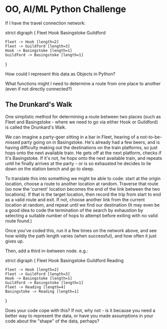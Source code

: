 OO, AI/ML Python Challenge
==========================

If I have the travel connection network:

strict digraph {
	Fleet
	Hook
	Basingstoke
	Guildford

	Fleet -> Hook [length=2]
	Fleet -> Guildford [length=3]
	Hook -> Basingstoke [length=1]
	Guildford -> Basingstoke [length=1]
}

How could I represent this data as Objects in Python?

What functions might I need to determine a route from one place to another (even if not directly connected?)

The Drunkard's Walk
-------------------

One simplistic method for determining a route between two places (such as Fleet and Basingstoke - where we need to go via either Hook or Guildford) is called the Drunkard's Walk.

We can imagine a party-goer sitting in a bar in Fleet, hearing of a not-to-be-missed party going on in Basingstoke. He's already had a few beers, and is having difficulty making out the destinations on the train platforms, so just hops onto the next available train. He gets off at the next platform, checks if it's Basingstoke. If it's not, he hops onto the next available train, and repeats until he finally arrives at the party - or is so exhausted he decides to lie down on the station bench and go to sleep.

To translate this into something we might be able to code: start at the origin location, choose a route to another location at random. Traverse that route (so now the 'current' location becomes the end of the link between the two locations). If that is the target location, then record the trip from start to end as a valid route and exit. If not, choose another link from the current location at random, and repeat until we find our destination (It may even be a good idea to code the termination of the search by exhaustion by selecting a suitable number of hops to attempt before exiting with no valid route found.)

Once you've coded this, run it a few times on the network above, and see how wildly the path length varies (when successful), and how often it just gives up. 

Then, add a third in-between node. e.g.:

strict digraph {
	Fleet
	Hook
	Basingstoke
	Guildford
	Reading

	Fleet -> Hook [length=2]
	Fleet -> Guildford [length=3]
	Hook -> Basingstoke [length=1]
	Guildford -> Basingstoke [length=1]
	Fleet -> Reading [length=4]
	Basingstoke -> Reading [length=1]
}

Does your code cope with this? If not, why not - is it because you need a better way to represent the data, or have you made assumptions in your code about the "shape" of the data, perhaps?

